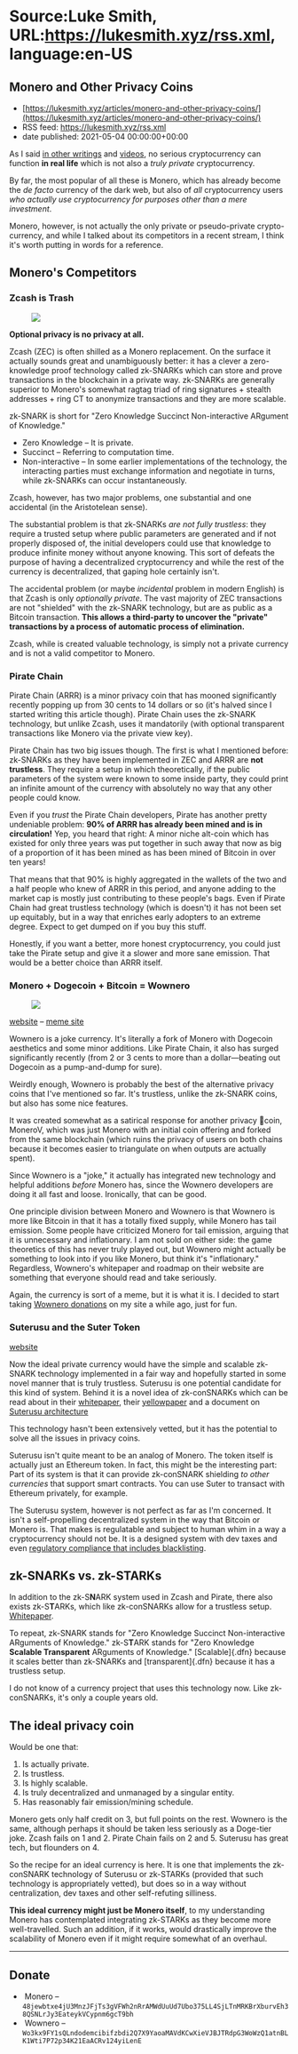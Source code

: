# Source:Luke Smith, URL:https://lukesmith.xyz/rss.xml, language:en-US

## Monero and Other Privacy Coins
 - [https://lukesmith.xyz/articles/monero-and-other-privacy-coins/](https://lukesmith.xyz/articles/monero-and-other-privacy-coins/)
 - RSS feed: https://lukesmith.xyz/rss.xml
 - date published: 2021-05-04 00:00:00+00:00

<p>As I said <a href="https://lukesmith.xyz/posts/monero-maximalism-or-how-bitcoin-is-a-coin">in other writings</a> and
<a href="https://videos.lukesmith.xyz/videos/watch/8ba38c94-e8c2-421f-bb5f-47f4169fa804">videos</a>,
no serious cryptocurrency can function <strong>in real life</strong> which is not
also a <em>truly private</em> cryptocurrency.</p>
<p>By far, the most popular of all these is Monero, which has already
become the <em>de facto</em> currency of the dark web, but also of <em>all</em>
cryptocurrency users <em>who actually use cryptocurrency for purposes other
than a mere investment</em>.</p>
<p>Monero, however, is not actually the only private or pseudo-private
crypto-currency, and while I talked about its competitors in a recent
stream, I think it's worth putting in words for a reference.</p>
<h2 id="moneros-competitors">Monero's Competitors</h2>
<h3 id="zcash-is-trash">Zcash is Trash</h3>

<figure class="resright"><a href="https://lukesmith.xyz/pix/zcashy_owned.png"><img src="https://lukesmith.xyz/pix/zcashy_owned_small.png" /></a></figure>

<p><strong>Optional privacy is no privacy at all.</strong></p>
<p>Zcash (ZEC) is often shilled as a Monero replacement. On the surface it
actually sounds great and unambiguously better: it has a clever a
zero-knowledge proof technology called zk-SNARKs which can store and
prove transactions in the blockchain in a private way. zk-SNARKs are
generally superior to Monero's somewhat ragtag triad of ring
signatures + stealth addresses + ring CT to anonymize transactions and
they are more scalable.</p>
<p>zk-SNARK is short for &quot;Zero Knowledge Succinct Non-interactive ARgument
of Knowledge.&quot;</p>
<ul>
<li>Zero Knowledge &ndash; It is private.</li>
<li>Succinct &ndash; Referring to computation time.</li>
<li>Non-interactive &ndash; In some earlier implementations of the
technology, the interacting parties must exchange information and
negotiate in turns, while zk-SNARKs can occur instantaneously.</li>
</ul>
<p>Zcash, however, has two major problems, one substantial and one
accidental (in the Aristotelean sense).</p>
<p>The substantial problem is that zk-SNARKs <em>are not fully trustless</em>:
they require a trusted setup where public parameters are generated and
if not properly disposed of, the initial developers could use that
knowledge to produce infinite money without anyone knowing. This sort of
defeats the purpose of having a decentralized cryptocurrency and while
the rest of the currency is decentralized, that gaping hole certainly
isn't.</p>
<p>The accidental problem (or maybe <em>incidental</em> problem in modern English)
is that Zcash is only <em>optionally private</em>. The vast majority of ZEC
transactions are not &quot;shielded&quot; with the zk-SNARK technology, but are
as public as a Bitcoin transaction. <strong>This allows a third-party to
uncover the &quot;private&quot; transactions by a process of automatic process
of elimination.</strong></p>
<p>Zcash, while is created valuable technology, is simply not a private
currency and is not a valid competitor to Monero.</p>
<h3 id="pirate-chain">Pirate Chain</h3>
<p>Pirate Chain (ARRR) is a minor privacy coin that has mooned
significantly recently popping up from 30 cents to 14 dollars or so
(it's halved since I started writing this article though). Pirate Chain
uses the zk-SNARK technology, but unlike Zcash, uses it mandatorily
(with optional transparent transactions like Monero via the private view
key).</p>
<p>Pirate Chain has two big issues though. The first is what I mentioned
before: zk-SNARKs as they have been implemented in ZEC and ARRR are
<strong>not trustless</strong>. They require a setup in which theoretically, if the
public parameters of the system were known to some inside party, they
could print an infinite amount of the currency with absolutely no way
that any other people could know.</p>
<p>Even if you <em>trust</em> the Pirate Chain developers, Pirate has another
pretty undeniable problem: <strong>90% of ARRR has already been mined and is
in circulation!</strong> Yep, you heard that right: A minor niche alt-coin
which has existed for only three years was put together in such away
that now as big of a proportion of it has been mined as has been mined
of Bitcoin in over ten years!</p>
<p>That means that that 90% is highly aggregated in the wallets of the two
and a half people who knew of ARRR in this period, and anyone adding to
the market cap is mostly just contributing to these people's bags. Even
if Pirate Chain had great trustless technology (which is doesn't) it
has not been set up equitably, but in a way that enriches early adopters
to an extreme degree. Expect to get dumped on if you buy this stuff.</p>
<p>Honestly, if you want a better, more honest cryptocurrency, you could
just take the Pirate setup and give it a slower and more sane emission.
That would be a better choice than ARRR itself.</p>
<h3 id="monero--dogecoin--bitcoin--wownero">Monero + Dogecoin + Bitcoin = Wownero</h3>

<figure class="resright"><img src="https://lukesmith.xyz/pix/nowow.jpg" /></figure>

<p><a href="https://wownero.org">website</a> &ndash; <a href="https://suchwow.xyz">meme site</a></p>
<p>Wownero is a joke currency. It's literally a fork of Monero with
Dogecoin aesthetics and some minor additions. Like Pirate Chain, it also
has surged significantly recently (from 2 or 3 cents to more than a
dollar&mdash;beating out Dogecoin as a pump-and-dump for sure).</p>
<p>Weirdly enough, Wownero is probably the best of the alternative privacy
coins that I've mentioned so far. It's trustless, unlike the zk-SNARK
coins, but also has some nice features.</p>
<p>It was created somewhat as a satirical response for another privacy
💩coin, MoneroV, which was just Monero with an initial coin offering and
forked from the same blockchain (which ruins the privacy of users on
both chains because it becomes easier to triangulate on when outputs are
actually spent).</p>
<p>Since Wownero is a &quot;joke,&quot; it actually has integrated new technology
and helpful additions <em>before</em> Monero has, since the Wownero developers
are doing it all fast and loose. Ironically, that can be good.</p>
<p>One principle division between Monero and Wownero is that Wownero is
more like Bitcoin in that it has a totally fixed supply, while Monero
has tail emission. Some people have criticized Monero for tail emission,
arguing that it is unnecessary and inflationary. I am not sold on either
side: the game theoretics of this has never truly played out, but
Wownero might actually be something to look into if you like Monero, but
think it's &quot;inflationary.&quot; Regardless, Wownero's whitepaper and
roadmap on their website are something that everyone should read and
take seriously.</p>
<p>Again, the currency is sort of a meme, but it is what it is. I decided
to start taking <a href="https://lukesmith.xyz/crypto.html">Wownero donations</a> on my site a while
ago, just for fun.</p>
<h3 id="suterusu-and-the-suter-token">Suterusu and the Suter Token</h3>
<p><a href="https://suterusu.io/">website</a></p>
<p>Now the ideal private currency would have the simple and scalable
zk-SNARK technology implemented in a fair way and hopefully started in
some novel manner that is truly trustless. Suterusu is one potential
candidate for this kind of system. Behind it is a novel idea of
zk-conSNARKs which can be read about in their
<a href="https://github.com/suterusu-team/suterusu-documents/raw/master/Suterusu_whitepaper.pdf">whitepaper</a>,
their
<a href="https://github.com/suterusu-team/suterusu-documents/raw/master/Suterusu_yellowpaper%20V%200.2.pdf">yellowpaper</a>
and a document on <a href="https://github.com/suterusu-team/suterusu-documents/raw/master/Suterusu_architecture.pdf">Suterusu
architecture</a></p>
<p>This technology hasn't been extensively vetted, but it has the
potential to solve all the issues in privacy coins.</p>
<p>Suterusu isn't quite meant to be an analog of Monero. The token itself
is actually just an Ethereum token. In fact, this might be the
interesting part: Part of its system is that it can provide zk-conSNARK
shielding <em>to other currencies</em> that support smart contracts. You can
use Suter to transact with Ethereum privately, for example.</p>
<p>The Suterusu system, however is not perfect as far as I'm concerned. It
isn't a self-propelling decentralized system in the way that Bitcoin or
Monero is. That makes is regulatable and subject to human whim in a way
a cryptocurrency should not be. It is a designed system with dev taxes
and even <a href="https://medium.com/suterusu/regulation-compliance-of-suterusu-625abc752eb9">regulatory compliance that includes
blacklisting</a>.</p>
<h2 id="zk-snarks-vs-zk-starks">zk-SNARKs vs. zk-STARKs</h2>
<p>In addition to the zk-S<strong>N</strong>ARK system used in Zcash and Pirate, there
also exists zk-S<strong>T</strong>ARKs, which like zk-conSNARKs allow for a trustless
setup. <a href="https://eprint.iacr.org/2018/046.pdf">Whitepaper</a>.</p>
<p>To repeat, zk-SNARK stands for &quot;Zero Knowledge Succinct Non-interactive
ARguments of Knowledge.&quot; zk-S<strong>T</strong>ARK stands for &quot;Zero Knowledge
<strong>Scalable Transparent</strong> ARguments of Knowledge.&quot; [Scalable]{.dfn}
because it scales better than zk-SNARKs and [transparent]{.dfn} because
it has a trustless setup.</p>
<p>I do not know of a currency project that uses this technology now. Like
zk-conSNARKs, it's only a couple years old.</p>
<h2 id="the-ideal-privacy-coin">The ideal privacy coin</h2>
<p>Would be one that:</p>
<ol>
<li>Is actually private.</li>
<li>Is trustless.</li>
<li>Is highly scalable.</li>
<li>Is truly decentralized and unmanaged by a singular entity.</li>
<li>Has reasonably fair emission/mining schedule.</li>
</ol>
<p>Monero gets only half credit on 3, but full points on the rest. Wownero
is the same, although perhaps it should be taken less seriously as a
Doge-tier joke. Zcash fails on 1 and 2. Pirate Chain fails on 2 and 5.
Suterusu has great tech, but flounders on 4.</p>
<p>So the recipe for an ideal currency is here. It is one that implements
the zk-conSNARK technology of Suterusu or zk-STARKs (provided that such
technology is appropriately vetted), but does so in a way without
centralization, dev taxes and other self-refuting silliness.</p>
<p><strong>This ideal currency might just be Monero itself</strong>, to my understanding
Monero has contemplated integrating zk-STARKs as they become more
well-travelled. Such an addition, if it works, would drastically improve
the scalability of Monero even if it might require somewhat of an
overhaul.</p>
<hr />
<h2 id="donate">Donate</h2>
<ul>
<li><img alt="" src="https://lukesmith.xyz/pix/xmr.svg" /> Monero &ndash; <code>48jewbtxe4jU3MnzJFjTs3gVFWh2nRrAMWdUuUd7Ubo375LL4SjLTnMRKBrXburvEh38QSNLrJy3EateykVCypnm6gcT9bh</code></li>
<li><img alt="" src="https://lukesmith.xyz/pix/wow.svg" /> Wownero &ndash; <code>Wo3kx9FY1sQLndodemcibifzbdi2Q7X9YaoaMAVdKCwXieVJBJTRdpG3WoWzQ1atnBLK1Wti7P72p34K21EaACRv124yiLenE</code></li>
</ul>

